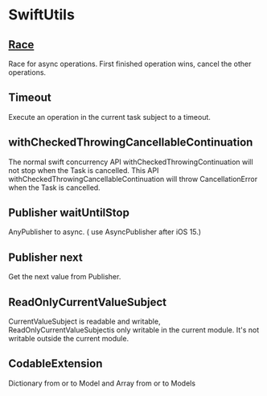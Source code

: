 # SwiftUtils

## [Race](Concurrency/Race.swift)
Race for async operations. First finished operation wins, cancel the other operations.

## Timeout
Execute an operation in the current task subject to a timeout.

## withCheckedThrowingCancellableContinuation
The normal swift concurrency API withCheckedThrowingContinuation  will not stop when the Task is cancelled.
This API  withCheckedThrowingCancellableContinuation will throw CancellationError when the Task is cancelled.

## Publisher waitUntilStop
AnyPublisher to async. ( use AsyncPublisher after iOS 15.)

## Publisher next
Get the next value from Publisher.

## ReadOnlyCurrentValueSubject
CurrentValueSubject is readable and writable, ReadOnlyCurrentValueSubjectis only writable in the current module. It's not writable outside the current module.

## CodableExtension
Dictionary from or to Model and Array from or to Models

